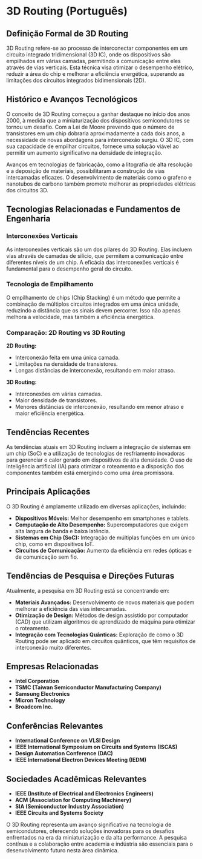 # 3D Routing (Português)

## Definição Formal de 3D Routing

3D Routing refere-se ao processo de interconectar componentes em um circuito integrado tridimensional (3D IC), onde os dispositivos são empilhados em várias camadas, permitindo a comunicação entre eles através de vias verticais. Esta técnica visa otimizar o desempenho elétrico, reduzir a área do chip e melhorar a eficiência energética, superando as limitações dos circuitos integrados bidimensionais (2D).

## Histórico e Avanços Tecnológicos

O conceito de 3D Routing começou a ganhar destaque no início dos anos 2000, à medida que a miniaturização dos dispositivos semicondutores se tornou um desafio. Com a Lei de Moore prevendo que o número de transistores em um chip dobraria aproximadamente a cada dois anos, a necessidade de novas abordagens para interconexão surgiu. O 3D IC, com sua capacidade de empilhar circuitos, fornece uma solução viável ao permitir um aumento significativo na densidade de integração.

Avanços em tecnologias de fabricação, como a litografia de alta resolução e a deposição de materiais, possibilitaram a construção de vias intercamadas eficazes. O desenvolvimento de materiais como o grafeno e nanotubos de carbono também promete melhorar as propriedades elétricas dos circuitos 3D.

## Tecnologias Relacionadas e Fundamentos de Engenharia

### Interconexões Verticais

As interconexões verticais são um dos pilares do 3D Routing. Elas incluem vias através de camadas de silício, que permitem a comunicação entre diferentes níveis de um chip. A eficácia das interconexões verticais é fundamental para o desempenho geral do circuito.

### Tecnologia de Empilhamento

O empilhamento de chips (Chip Stacking) é um método que permite a combinação de múltiplos circuitos integrados em uma única unidade, reduzindo a distância que os sinais devem percorrer. Isso não apenas melhora a velocidade, mas também a eficiência energética.

### Comparação: 2D Routing vs 3D Routing

**2D Routing:**
- Interconexão feita em uma única camada.
- Limitações na densidade de transistores.
- Longas distâncias de interconexão, resultando em maior atraso.

**3D Routing:**
- Interconexões em várias camadas.
- Maior densidade de transistores.
- Menores distâncias de interconexão, resultando em menor atraso e maior eficiência energética.

## Tendências Recentes

As tendências atuais em 3D Routing incluem a integração de sistemas em um chip (SoC) e a utilização de tecnologias de resfriamento inovadoras para gerenciar o calor gerado em dispositivos de alta densidade. O uso de inteligência artificial (IA) para otimizar o roteamento e a disposição dos componentes também está emergindo como uma área promissora.

## Principais Aplicações

O 3D Routing é amplamente utilizado em diversas aplicações, incluindo:

- **Dispositivos Móveis:** Melhor desempenho em smartphones e tablets.
- **Computação de Alto Desempenho:** Supercomputadores que exigem alta largura de banda e baixa latência.
- **Sistemas em Chip (SoC):** Integração de múltiplas funções em um único chip, como em dispositivos IoT.
- **Circuitos de Comunicação:** Aumento da eficiência em redes ópticas e de comunicação sem fio.

## Tendências de Pesquisa e Direções Futuras

Atualmente, a pesquisa em 3D Routing está se concentrando em:

- **Materiais Avançados:** Desenvolvimento de novos materiais que podem melhorar a eficiência das vias intercamadas.
- **Otimização de Design:** Métodos de design assistido por computador (CAD) que utilizam algoritmos de aprendizado de máquina para otimizar o roteamento.
- **Integração com Tecnologias Quânticas:** Exploração de como o 3D Routing pode ser aplicado em circuitos quânticos, que têm requisitos de interconexão muito diferentes.

## Empresas Relacionadas

- **Intel Corporation**
- **TSMC (Taiwan Semiconductor Manufacturing Company)**
- **Samsung Electronics**
- **Micron Technology**
- **Broadcom Inc.**

## Conferências Relevantes

- **International Conference on VLSI Design**
- **IEEE International Symposium on Circuits and Systems (ISCAS)**
- **Design Automation Conference (DAC)**
- **IEEE International Electron Devices Meeting (IEDM)**

## Sociedades Acadêmicas Relevantes

- **IEEE (Institute of Electrical and Electronics Engineers)**
- **ACM (Association for Computing Machinery)**
- **SIA (Semiconductor Industry Association)**
- **IEEE Circuits and Systems Society**

O 3D Routing representa um avanço significativo na tecnologia de semicondutores, oferecendo soluções inovadoras para os desafios enfrentados na era da miniaturização e da alta performance. A pesquisa contínua e a colaboração entre academia e indústria são essenciais para o desenvolvimento futuro nesta área dinâmica.